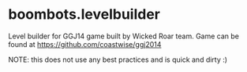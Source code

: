 boombots.levelbuilder
=====================

Level builder for GGJ14 game built by Wicked Roar team.  Game can be found at https://github.com/coastwise/ggj2014

NOTE: this does not use any best practices and is quick and dirty :)
